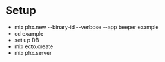 # Setup

* mix phx.new --binary-id --verbose --app beeper example
* cd example
* set up DB
* mix ecto.create
* mix phx.server

